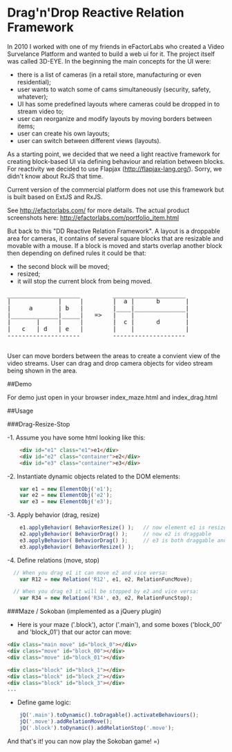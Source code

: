 Drag'n'Drop Reactive Relation Framework
=======================================

In 2010 I worked with one of my friends in eFactorLabs who created a Video Survelance Platform and wanted to build a web ui for it. The project itself was called 3D-EYE. In the beginning the main concepts for the UI were: 

- there is a list of cameras (in a retail store, manufacturing or even residential);
- user wants to watch some of cams simultaneously (security, safety, whatever);
- UI has some predefined layouts where cameras could be dropped in to stream video to;
- user can reorganize and modify layouts by moving borders between items;
- user can create his own layouts;
- user can switch between different views (layouts).

As a starting point, we decided that we need a light reactive framework for creating block-based UI via defining behaviour and relation between blocks. For reactivity we decided to use Flapjax (http://flapjax-lang.org/). Sorry, we didn't know about RxJS that time.

Current version of the commercial platform does not use this framework but is built based on ExtJS and RxJS.

See http://efactorlabs.com/ for more details.
The actual product screenshots here: http://efactorlabs.com/portfolio_item.html

But back to this "DD Reactive Relation Framework". A layout is a droppable area for cameras, it contains of several square blocks that are resizable and movable with a mouse. If a block is moved and starts overlap another block then depending on defined rules it could be that:
- the second block will be moved;
- resized;
- it will stop the current block from being moved.

<pre>
____________________         ____________________ 
|             |     |        |  a |      b       | 
|     a       | b   |        |____|______________|
|_____________|_____|   =>   |    |              |
|       |     |     |        |  c |      d       |   
|   c   | d   | e   |        |    |              |  
--------------------         --------------------   

</pre>

User can move borders between the areas to create a convient view of the video streams.
User can drag and drop camera objects for video stream being shown in the area.

##Demo

For demo just open in your browser index_maze.html and index_drag.html

##Usage

###Drag-Resize-Stop

-1. Assume you have some html looking like this:
```html
	<div id="e1" class="e1">e1</div>
	<div id="e2" class="container">e2</div>
	<div id="e3" class="container">e3</div>
```
-2. Instantiate dynamic objects related to the DOM elements:
```js
	var e1 = new ElementObj('e1');
	var e2 = new ElementObj('e2');
	var e3 = new ElementObj('e3');
```
-3. Apply behavior (drag, resize)
```js
	e1.applyBehavior( BehaviorResize() );   // now element e1 is resizeable
	e2.applyBehavior( BehaviorDrag() );     // now e2 is draggable
	e3.applyBehavior( BehaviorDrag() );     // e3 is both draggable and resizeable
	e3.applyBehavior( BehaviorResize() );
```
-4. Define relations (move, stop)
```js
  // When you drag e1 it can move e2 and vice versa:
	var R12 = new Relation('R12', e1, e2, RelationFuncMove);

  // When you drag e3 it will be stopped by e2 and vice versa:
	var R34 = new Relation('R34', e3, e2, RelationFuncStop);
```

###Maze / Sokoban (implemented as a jQuery plugin)

- Here is your maze ('.block'), actor ('.main'), and some boxes ('block_00' and 'block_01') that our actor can move:
```html
<div class="main move" id="block_0"></div>
<div class="move" id="block_00"></div>
<div class="move" id="block_01"></div>

<div class="block" id="block_1"></div>
<div class="block" id="block_2"></div>
<div class="block" id="block_3"></div>
...
```
- Define game logic:
```js
	jQ('.main').toDynamic().toDragable().activateBehaviours();
	jQ('.move').addRelationMove();
	jQ('.block').toDynamic().addRelationStop('.move');
```
And that's it! you can now play the Sokoban game! =)

